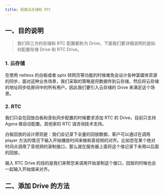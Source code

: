 ```yaml
---
title: 配置云存储和 RTC
---
```


## 一、目的说明

> 我们将三方的存储和  RTC 配置都称为 Drive，下面我们要详细说明的是如何配置存储 Drive 和 RTC Drive。

### 1. 云存储

在使用 netless 的白板或者 pptx 转网页等功能的时候难免会设计各种富媒体资源的同步，面对这种业务场景，我们采取的策略是将数据传到云存储，然后将云存储的地址同步给房间中的所有用户。因此我们要引入云存储的 Drive 来满足这个场景。

### 2. RTC

我们只会在回放白板和音轨同步配置的时候要求添加 RTC 的 Drive，目前只支持 Agora 做自动配置。其他家的 RTC 请咨询技术支持。

白板回放的设计原则是：我们会记录下全量的回放数据，客户可以通过在调用 player 方法的情况下输入开始播放时间来做和音视频的对齐。比如您在某个绝对时间点调用了音视频的录制接口，那么就在服务器上面将这个值记录下来用以后面的回放。

输入 RTC Drive 的目的是我们来帮您来调用开始录制这个接口，回放的时候也会一起输入开始值来对齐。



## 二、添加 Drive 的方法

